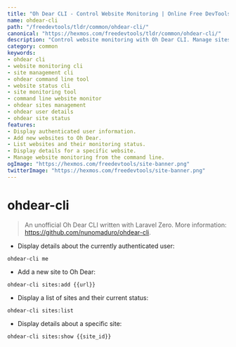```yaml
---
title: "Oh Dear CLI - Control Website Monitoring | Online Free DevTools by Hexmos"
name: ohdear-cli
path: "/freedevtools/tldr/common/ohdear-cli/"
canonical: "https://hexmos.com/freedevtools/tldr/common/ohdear-cli/"
description: "Control website monitoring with Oh Dear CLI. Manage sites, view status, and add new sites easily using the command line. Free online tool, no registration required."
category: common
keywords:
- ohdear cli
- website monitoring cli
- site management cli
- ohdear command line tool
- website status cli
- site monitoring tool
- command line website monitor
- ohdear sites management
- ohdear user details
- ohdear site status
features:
- Display authenticated user information.
- Add new websites to Oh Dear.
- List websites and their monitoring status.
- Display details for a specific website.
- Manage website monitoring from the command line.
ogImage: "https://hexmos.com/freedevtools/site-banner.png"
twitterImage: "https://hexmos.com/freedevtools/site-banner.png"
---
```


# ohdear-cli

> An unofficial Oh Dear CLI written with Laravel Zero.
> More information: <https://github.com/nunomaduro/ohdear-cli>.

- Display details about the currently authenticated user:

`ohdear-cli me`

- Add a new site to Oh Dear:

`ohdear-cli sites:add {{url}}`

- Display a list of sites and their current status:

`ohdear-cli sites:list`

- Display details about a specific site:

`ohdear-cli sites:show {{site_id}}`
